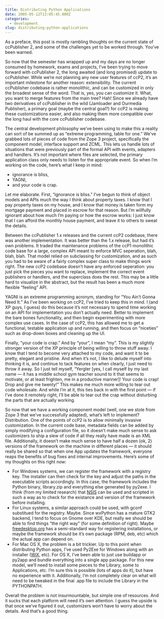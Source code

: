 ```yaml
---
title: Distributing Python Applications
date: 2005-05-12T13:05:45.000Z
categories:
  - development
slug: distributing-python-applications
---
```

As a preface, this post is mostly rambling thoughts on the current state of ccPublisher 2, and some of the challenges yet to be worked through. You’ve been warned.

So now that the semester has wrapped up and my days are no longer consumed by homework, exams and projects, I’ve been trying to move forward with ccPublisher 2, the long awaited (and long promised) update to ccPublisher. While we’re not planning any new user features of ccP2, it’s an important milestone for another reason: extensibility. The current ccPublisher codebase is rather monolithic, and can be customized in only the broadest sense of the word. That is, yes, you can customize it. What, you want to merge features from the main tree? Hah! Since we already have two derivatives of ccPublisher in the wild (Jamloader and Ourmedia Publisher), a primary goal (maybe the central goal?) for ccP2 is making these customizations easier, and also making them more compatible over the long haul with the core ccPublisher codebase.

The central development philosophy we’ve been using to make this a reality can sort of be summed up as “extreme programming, table for one.” We’ve grabbed lots of pieces of code from the Zope 3 project, specifically the component model, interface support and ZCML. This lets us handle lots of situations that were previously part of the formal API with events, adapters and handlers. It’s not important where files are selected, the primary application class only needs to listen for the appropriate event. So when I’m working on the code, here’s what I keep in mind:

<ul class="simple">
  <li>
    ignorance is bliss,
  </li>
  <li>
    YAGNI,
  </li>
  <li>
    and your code is crap.
  </li>
</ul>

Let me elaborate. First, “ignorance is bliss.” I’ve begun to think of object models and APIs much the way I think about property taxes. I know that I pay property taxes on my house, and I know that money is taken form my mortgage payment and placed in escrow for that reason. But I’m willfully ignorant about how much I’m paying or how the escrow works: I just know that I can afford the monthly house payment, and leave it to others to sweat the details.

Between the ccPublisher 1.x releases and the current ccP2 codebase, there was another implementation. It was better than the 1.x release, but had it’s own problems. It traded the maintenance problems of the ccP1 monolithic code base for a large, complex API meant to enforce MVC seperation, blah, blah, blah. That model relied on subclassing for customization, and as such you had to be aware of a fairly complex super class to make things work right. The new ccP2 codebase doesn’t have any enforced seperation: you just pick the pieces you want to replace, implement the correct event publishers or handlers, and the superclass does the rest. This may be a little hard to visualize in the abstract, but the result has been a much more flexible “feeling” API.

YAGNI is an extreme programming acronym, standing for “You Ain’t Gonna Need It.” As I’ve been working on ccP2, I’ve tried to keep this in mind. I (and XP guys, I guess) do this because it’s not necessary to spend time working on an API for implementation you don’t actually need. Better to implement the bare bones functionality, and then begin experimenting with more complex use cases. In the case of ccP2, this has allowed me to get a functional, testable application up and running, and then focus on “niceties” such as drop-down boxes and cleaning up the UI.

Finally, “your code is crap.” And by “your”, I mean “my”. This is my slightly stronger version of the XP principle of being willing to throw stuff away. I know that I tend to become very attached to my code, and want it to be pretty, elegant and pristine. And when it’s not, I like to delude myself into thinking it is, and continue to tack features on when clearly, I just need to throw it away. So I just tell myself, “Yergler [yes, I call myself by my last name — it has a middle school gym teacher sound to it that seems to motivate, or at least frighten, me in a productive manner]! Your code is crap! Drop and give me twenty!” This makes me much more willing to tear out code wholesale. And while I’m at it, this ties back in with the first point — if I’ve done it remotely right, I’ll be able to tear out the crap without disturbing the parts that are actually working.

So now that we have a working component model (well, one we stole from Zope 3 that we’ve successfully adapted), what’s left to implement? Distribution. One of the points of ccP2 is to allow minimally invasive customization. In the current code base, metadata fields can be added by simply modifying a configuration file, so it doesn’t make much sense to ask customizers to ship a slew of code if all they really have made is an XML file. Additionally, it doesn’t make much sense to have half a dozen (ok, 2) versions of the framework on the machine in different places — it should really be shared so that when one App updates the framework, everyone reaps the benefits of bug fixes and internal improvements. Here’s some of my thoughts on this right now:

<ul class="simple">
  <li>
    For Windows systems, we can register the framework with a registry key. The installer can then check for the key and adjust the paths in the executable scripts accordingly. In this case, the framework includes the Python binary, library.zip and everything else generated by py2exe. I think (from my limited research) that <a class="reference external" href="http://nsis.sf.net">NSIS</a> can be used and scripted in such a way as to check for the existance and version of the framework before installing.
  </li>
  <li>
    For Linux systems, a similar approach could be used, with gconf substitued for the registry. Maybe. Since wxPython has a mature GTK2 backend, I tend to focus on Gnome over KDE, but really we should be able to find things “the right way” (for some definition of right). Maybe <a class="reference external" href="http://freedesktop.org">freedesktop.org</a> has a semi-standard way for registering installations, or maybe the framework should be it’s own package (RPM, deb, etc) which the actual app can depend on.
  </li>
  <li>
    For Mac OS X, the problem is a bit trickier. Up to this point when distributing Python apps, I’ve used Py2Exe for Windows along with an installer (<a class="reference external" href="http://wix.sf.net">WiX</a>, etc). For OS X, I’ve been able to just use buildapp or py2app and bundle everything into a single app package. For this new model, we’ll need to install some pieces to the Library, some to Applications, etc. I’m sure this is possible (lots of apps do it), but have no experience with it. Additionally, I’m not completely clear on what will need to be tweaked in the final .app file to include the Library in the PYTHONPATH.
  </li>
</ul>

Overall the problem is not insurmountable, but simple one of resources. And it sucks that each platform will need it’s own attention. I guess the upside is that once we’ve figured it out, customizers won’t have to worry about the details. And that’s a good thing.


